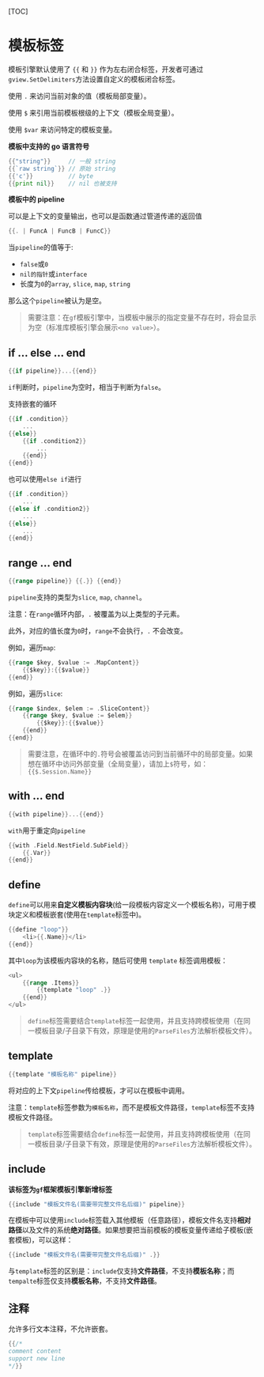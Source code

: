 
[TOC]

# 模板标签

模板引擎默认使用了 `{{` 和 `}}` 作为左右闭合标签，开发者可通过`gview.SetDelimiters`方法设置自定义的模板闭合标签。

使用 `.` 来访问当前对象的值（模板局部变量）。

使用 `$` 来引用当前模板根级的上下文（模板全局变量）。

使用 `$var` 来访问特定的模板变量。


**模板中支持的 go 语言符号**

```go
{{"string"}}     // 一般 string
{{`raw string`}} // 原始 string
{{'c'}}          // byte
{{print nil}}    // nil 也被支持
```

**模板中的 pipeline**

可以是上下文的变量输出，也可以是函数通过管道传递的返回值

```go
{{. | FuncA | FuncB | FuncC}}
```

当`pipeline`的值等于:

* `false`或`0`
* `nil的指针`或`interface`
* 长度为`0`的`array`, `slice`, `map`, `string`

那么这个`pipeline`被认为是空。


> 需要注意：在`gf`模板引擎中，当模板中展示的指定变量不存在时，将会显示为空（标准库模板引擎会展示`<no value>`）。


## if ... else ... end

```go
{{if pipeline}}...{{end}}
```

`if`判断时，`pipeline`为空时，相当于判断为`false`。


支持嵌套的循环

```go
{{if .condition}}
    ...
{{else}}
	{{if .condition2}}
        ...
    {{end}}
{{end}}
```

也可以使用`else if`进行

```go
{{if .condition}}
    ...
{{else if .condition2}}
    ...
{{else}}
    ...
{{end}}
```

## range ... end

```go
{{range pipeline}} {{.}} {{end}}
```

`pipeline`支持的类型为`slice`, `map`, `channel`。

注意：在`range`循环内部，`.` 被覆盖为以上类型的子元素。

此外，对应的值长度为`0`时，`range`不会执行，`.` 不会改变。

例如，遍历`map`:
```go
{{range $key, $value := .MapContent}}
    {{$key}}:{{$value}}
{{end}}
```
例如，遍历`slice`:
```go
{{range $index, $elem := .SliceContent}}
    {{range $key, $value := $elem}}
        {{$key}}:{{$value}}
    {{end}}
{{end}}
```

> 需要注意，在循环中的`.`符号会被覆盖访问到当前循环中的局部变量。如果想在循环中访问外部变量（全局变量），请加上`$`符号，如：`{{$.Session.Name}}`

## with ... end

```go
{{with pipeline}}...{{end}}
```

`with`用于重定向`pipeline`

```go
{{with .Field.NestField.SubField}}
	{{.Var}}
{{end}}
```


## define

`define`可以用来**自定义模板内容块**(给一段模板内容定义一个模板名称)，可用于模块定义和模板嵌套(使用在`template`标签中)。

```go
{{define "loop"}}
	<li>{{.Name}}</li>
{{end}}
```
其中`loop`为该模板内容块的名称，随后可使用 `template` 标签调用模板：

```go
<ul>
	{{range .Items}}
		{{template "loop" .}}
	{{end}}
</ul>
```

> `define`标签需要结合`template`标签一起使用，并且支持跨模板使用（在同一模板目录/子目录下有效，原理是使用的`ParseFiles`方法解析模板文件）。

## template

```go
{{template "模板名称" pipeline}}
```

将对应的上下文`pipeline`传给模板，才可以在模板中调用。

注意：`template`标签参数为`模板名称`，而不是模板文件路径，`template`标签不支持模板文件路径。

> `template`标签需要结合`define`标签一起使用，并且支持跨模板使用（在同一模板目录/子目录下有效，原理是使用的`ParseFiles`方法解析模板文件）。

## include

**该标签为`gf`框架模板引擎新增标签**

```go
{{include "模板文件名(需要带完整文件名后缀)" pipeline}}
```

在模板中可以使用`include`标签载入其他模板（任意路径），模板文件名支持**相对路径**以及文件的系统**绝对路径**。如果想要把当前模板的模板变量传递给子模板(嵌套模板)，可以这样：
```go
{{include "模板文件名(需要带完整文件名后缀)" .}}
```

与`template`标签的区别是：`include`仅支持**文件路径**，不支持**模板名称**；而`tempalte`标签仅支持**模板名称**，不支持**文件路径**。

## 注释

允许多行文本注释，不允许嵌套。

```go
{{/*
comment content
support new line
*/}}
```


